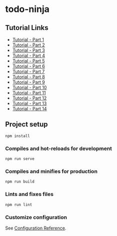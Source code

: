 # todo-ninja

## Tutorial Links

- [Tutorial - Part 1](https://www.youtube.com/watch?v=DnxplXitv8w&list=PL4cUxeGkcC9g0MQZfHwKcuB0Yswgb3gA5&index=1)
- [Tutorial - Part 2](https://www.youtube.com/watch?v=DnxplXitv8w&list=PL4cUxeGkcC9g0MQZfHwKcuB0Yswgb3gA5&index=2)
- [Tutorial - Part 3](https://www.youtube.com/watch?v=DnxplXitv8w&list=PL4cUxeGkcC9g0MQZfHwKcuB0Yswgb3gA5&index=3)
- [Tutorial - Part 4](https://www.youtube.com/watch?v=DnxplXitv8w&list=PL4cUxeGkcC9g0MQZfHwKcuB0Yswgb3gA5&index=4)
- [Tutorial - Part 5](https://www.youtube.com/watch?v=DnxplXitv8w&list=PL4cUxeGkcC9g0MQZfHwKcuB0Yswgb3gA5&index=5)
- [Tutorial - Part 6](https://www.youtube.com/watch?v=DnxplXitv8w&list=PL4cUxeGkcC9g0MQZfHwKcuB0Yswgb3gA5&index=6)
- [Tutorial - Part 7](https://www.youtube.com/watch?v=DnxplXitv8w&list=PL4cUxeGkcC9g0MQZfHwKcuB0Yswgb3gA5&index=7)
- [Tutorial - Part 8](https://www.youtube.com/watch?v=DnxplXitv8w&list=PL4cUxeGkcC9g0MQZfHwKcuB0Yswgb3gA5&index=8)
- [Tutorial - Part 9](https://www.youtube.com/watch?v=DnxplXitv8w&list=PL4cUxeGkcC9g0MQZfHwKcuB0Yswgb3gA5&index=9)
- [Tutorial - Part 10](https://www.youtube.com/watch?v=DnxplXitv8w&list=PL4cUxeGkcC9g0MQZfHwKcuB0Yswgb3gA5&index=10)
- [Tutorial - Part 11](https://www.youtube.com/watch?v=Dwr8ZcJ-Nyk&list=PL4cUxeGkcC9g0MQZfHwKcuB0Yswgb3gA5&index=11)
- [Tutorial - Part 12](https://www.youtube.com/watch?v=Dwr8ZcJ-Nyk&list=PL4cUxeGkcC9g0MQZfHwKcuB0Yswgb3gA5&index=12)
- [Tutorial - Part 13](https://www.youtube.com/watch?v=0Qv-6fQBFfA&list=PL4cUxeGkcC9g0MQZfHwKcuB0Yswgb3gA5&index=13)
- [Tutorial - Part 14](https://www.youtube.com/watch?v=oAbwZ5Y_wRY&list=PL4cUxeGkcC9g0MQZfHwKcuB0Yswgb3gA5&index=14)

## Project setup

```
npm install
```

### Compiles and hot-reloads for development

```
npm run serve
```

### Compiles and minifies for production

```
npm run build
```

### Lints and fixes files

```
npm run lint
```

### Customize configuration

See [Configuration Reference](https://cli.vuejs.org/config/).
